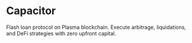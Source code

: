 # Capacitor
Flash loan protocol on Plasma blockchain. Execute arbitrage, liquidations, and DeFi strategies with zero upfront capital.
